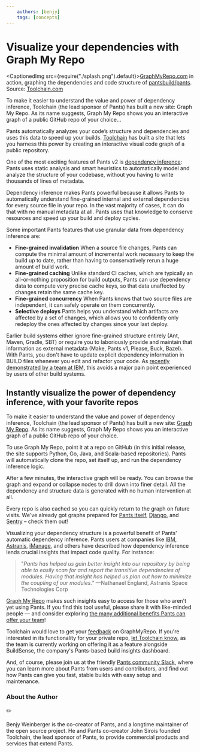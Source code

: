 ```yaml
---
    authors: [benjy]
    tags: [concepts]
---
```


# Visualize your dependencies with Graph My Repo

<CaptionedImg src={require("./splash.png").default}>[GraphMyRepo.com](https://graphmyrepo.com) in action, graphing the dependencies and code structure of [pantsbuild/pants](https://github.com/pantsbuild/pants/). Source: [Toolchain.com](https://toolchain.com)</CaptionedImg>

To make it easier to understand the value and power of dependency inference, Toolchain (the lead sponsor of Pants) has built a new site: Graph My Repo. As its name suggests, Graph My Repo shows you an interactive graph of a public GitHub repo of your choice…

<!--truncate-->

Pants automatically analyzes your code’s structure and dependencies and uses this data to speed up your builds. [Toolchain](https://toolchain.com) has built a site that lets you harness this power by creating an interactive visual code graph of a public repository.

One of the most exciting features of Pants v2 is [dependency inference](../2020-10-29-dependency-inference/index.md): Pants uses static analysis and smart heuristics to automatically model and analyze the structure of your codebase, without you having to write thousands of lines of metadata.

Dependency inference makes Pants powerful because it allows Pants to automatically understand fine-grained internal and external dependencies for every source file in your repo. In the vast majority of cases, it can do that with no manual metadata at all. Pants uses that knowledge to conserve resources and speed up your build and deploy cycles.

Some important Pants features that use granular data from dependency inference are:

- **Fine-grained invalidation**
  When a source file changes, Pants can compute the minimal amount of incremental work necessary to keep the build up to date, rather than having to conservatively rerun a huge amount of build work.
- **Fine-grained caching**
  Unlike standard CI caches, which are typically an all-or-nothing proposition for build outputs, Pants can use dependency data to compute very precise cache keys, so that data unaffected by changes retain the same cache key.
- **Fine-grained concurrency**
  When Pants knows that two source files are independent, it can safely operate on them concurrently.
- **Selective deploys**
  Pants helps you understand which artifacts are affected by a set of changes, which allows you to confidently only redeploy the ones affected by changes since your last deploy.

Earlier build systems either ignore fine-grained structure entirely (Ant, Maven, Gradle, SBT) or require you to laboriously provide and maintain that information as external metadata (Make, Pants v1, Please, Buck, Bazel). With Pants, you don't have to update explicit dependency information in BUILD files whenever you edit and refactor your code. As [recently demonstrated by a team at IBM](https://developer.ibm.com/blogs/case-study-incrementally-migrating-a-python-monorepo-from-bazel-to-pants/), this avoids a major pain point experienced by users of other build systems.

## Instantly visualize the power of dependency inference, with your favorite repos

To make it easier to understand the value and power of dependency inference, Toolchain (the lead sponsor of Pants) has built a new site: [Graph My Repo](https://graphmyrepo.com/). As its name suggests, Graph My Repo shows you an interactive graph of a public GitHub repo of your choice.

To use Graph My Repo, point it at a repo on GitHub (in this initial release, the site supports Python, Go, Java, and Scala-based repositories). Pants will automatically clone the repo, set itself up, and run the dependency inference logic.

After a few minutes, the interactive graph will be ready. You can browse the graph and expand or collapse nodes to drill down into finer detail. All the dependency and structure data is generated with no human intervention at all.

Every repo is also cached so you can quickly return to the graph on future visits. We've already got graphs prepared for [Pants itself](https://graphmyrepo.com/app/repo/pantsbuild/pants), [Django](https://graphmyrepo.com/app/repo/django/django), and [Sentry](https://graphmyrepo.com/app/repo/getsentry/sentry) – check them out!

Visualizing your dependency structure is a powerful benefit of Pants' automatic dependency inference. Pants users at companies like [IBM](https://developer.ibm.com/blogs/case-study-incrementally-migrating-a-python-monorepo-from-bazel-to-pants/), [Astranis](../2022-08-12-astranis-case-study-wrangling-python-in-a-monorepo/index.md), [iManage](https://g-cassie.github.io/2021/10/02/django-pants.html), and others have described how dependency inference lends crucial insights that impact code quality. For instance:

> "_Pants has helped us gain better insight into our repository by being able to easily scan for and report the transitive dependencies of modules. Having that insight has helped us plan out how to minimize the coupling of our modules."_ —Nathanael England, Astranis Space Technologies Corp

[Graph My Repo](https://graphmyrepo.com/) makes such insights easy to access for those who aren't yet using Pants. If you find this tool useful, please share it with like-minded people — and consider exploring [the many additional benefits Pants can offer your team](https://www.pantsbuild.org/docs)!

Toolchain would love to get your [feedback](https://form.typeform.com/to/oNeT6qlp) on GraphMyRepo. If you're interested in its functionality for your private repo, [let Toolchain know](https://toolchain.com/contact), as the team is currently working on offering it as a feature alongside BuildSense, the company's Pants-based build insights dashboard.

And, of course, please join us at the friendly [Pants community Slack](https://www.pantsbuild.org/docs/getting-help), where you can learn more about Pants from users and contributors, and find out how Pants can give you fast, stable builds with easy setup and maintenance.

### About the Author

✏️

Benjy Weinberger is the co-creator of Pants, and a longtime maintainer of the open source project. He and Pants co-creator John Sirois founded Toolchain, the lead sponsor of Pants, to provide commercial products and services that extend Pants.
